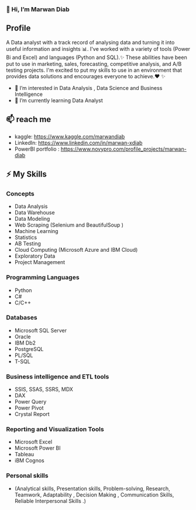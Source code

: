 ### 👋 Hi, I’m Marwan Diab 

## Profile
A Data analyst with a track record of analysing data and turning it into useful information and insights 📊. I've worked with a variety of tools (Power Bi and Excel) and languages (Python and SQL).✨ These abilities have been put to use in marketing, sales, forecasting, competitive analysis, and A/B testing projects. I'm excited to put my skills to use in an environment that provides data solutions and encourages everyone to achieve.♥ ✨

- 👀 I’m interested in Data Analysis , Data Science and  Business Intelligence
- 🌱 I’m currently learning Data Analyst


## 📫 reach me
  - kaggle: https://www.kaggle.com/marwandiab
  - LinkedIn: https://www.linkedin.com/in/marwan-xdiab
  - PowerBI portfolio : https://www.novypro.com/profile_projects/marwan-diab


## ⚡ My Skills

### Concepts 
  - Data Analysis
  - Data Warehouse
  - Data Modeling
  - Web Scraping (Selenium and BeautifulSoup )
  - Machine Learning
  - Statistics
  - AB Testing
  - Cloud Computing (Microsoft Azure and IBM Cloud)
  - Exploratory Data
  - Project Management
### Programming Languages
  - Python
  - C#
  - C/C++
### Databases
  - Microsoft SQL Server
  - Oracle
  - IBM Db2
  - PostgreSQL
  - PL/SQL
  - T-SQL
### Business intelligence and ETL tools 
  - SSIS, SSAS, SSRS, MDX
  - DAX
  - Power Query
  - Power Pivot
  - Crystal Report
### Reporting and Visualization Tools
  - Microsoft Excel
  - Microsoft Power BI 
  - Tableau
  - iBM Cognos
### Personal skills 
- (Analytical skills, Presentation skills, Problem-solving, Research, Teamwork, Adaptability , Decision Making , Communication Skills, Reliable Interpersonal Skills .)

